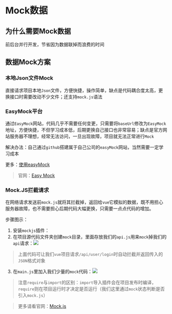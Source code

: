 # Mock数据
## 为什么需要Mock数据

前后台并行开发，节省因为数据联掉而浪费的时间

## 数据Mock方案

### 本地Json文件Mock

直接请求项目本地`Json`文件，方便快捷，操作简单，缺点是代码耦合度太高，更换接口时需要改动不少文件；还支持`mock.js`语法

### EasyMock平台

通过`EasyMock`网站，代码几乎不需要任何变更，只需要将`baseUrl`修改为`EasyMock`地址，方便快捷，不但学习成本低，后期更换自己接口也非常容易；缺点是官方网站服务器不理想，经常无法访问，一旦出现故障，项目就无法正常进行`Mock`

解决办法：自己通过`github`搭建属于自己公司的`easyMock`网站，当然需要一定学习成本

更多：[使用easyMock](https://juejin.im/post/5d31925ef265da1bd04f1b6d)

> 官网：[Easy Mock](https://easy-mock.com/)
### Mock.JS拦截请求

在网络请求发送前`mock.js`就将其拦截掉，返回给`vue`它模拟的数据，既不用担心服务器故障，也不需要担心后期代码大幅更换，只需要一点点代码的增加。

步骤图示：
1. 安装`mockjs`插件：
2. 在项目源代码文件夹创建`mock`目录，里面存放我们的`api.js`用来`mock`掉我们的`api`请求：![](https://gitee.com/huanshenga/myimg/raw/master/PicGo/20200721221329.png)
> 上面代码可让我们`vue`项目请求`/api/user/login`时自动拦截并返回传入的`JSON`格式对象
3. 在`main.js`里加入我们少量的`mock`代码：![](https://gitee.com/huanshenga/myimg/raw/master/PicGo/20200721221520.png)
> 注意`require`与`import`的区别：`import`导入插件会在项目发布时编译，`require`则在项目运行时才决定是否运行（我们这里通过`mock`状态判断是否引入`mock.js`）

> 更多请看官网：[Mock.js](http://mockjs.com/examples.html)